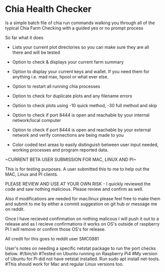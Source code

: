 # Chia Health Checker
Is a simple batch file of chia run commands walking you through all of the typical Chia Farm Checking with a guided yes or no prompt process

So far what it does

- Lists your current plot directories so you can make sure they are all there and will be tested

- Option to check & displays your current farm summary

- Option to display your current keys and wallet. If you need them for anything i.e. mad max, hpool or what ever else.

- Option to restart all running chia processes

- Option to check for duplicate plots and any filename errors

- Option to check plots using -10 quick method, -30 full method and skip

- Option to check if port 8444 is open and reachable by your internal network/local computer

- Option to check if port 8444 is open and reachable by your external network and verify connections are being made to you

- Color coded text areas to easily distinguish between user input needed, working processes and program reported data.

~CURRENT BETA USER SUBMISSION FOR MAC, LINUX AND PI~

This is for testing purposes. A user submitted this to me to help out the MAC, Linux and PI clients.

PLEASE REVIEW AND USE AT YOUR OWN RISK - I quickly reviewed the code and saw nothing malicious. Please review and confirm as well.

Also if modifications are needed for mac/linux please feel free to make them and submit to me by either a commit suggestion on git hub or message me on reddit.

Once I have recieved confirmation on nothing malicous I will push it out to a release and as I recieve confirmations it works on OS's outside of raspberry PI I will remove or confirm those OS's for release.

All credit for this goes to reddit user SMC0881

User's notes on needing a specific netstat package to run the port checks below.
#!/bin/sh
#Tested on Ubuntu running on Raspberry Pi4
#My version of Ubuntu for Pi did not have netstat installed. Run sudo apt install net-tools.
#This should work for Mac and regular Linux versions too.
#
